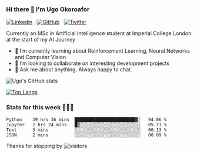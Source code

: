 ### Hi there 👋 I'm Ugo Okoroafor
[![Linkedin](https://img.shields.io/badge/linkedin-%230077B5.svg?style=for-the-badge&logo=linkedin&logoColor=white)](https://www.linkedin.com/in/ugo-okoroafor-49709878/) &nbsp;
[![GitHub](https://img.shields.io/badge/github-%23121011.svg?style=for-the-badge&logo=github&logoColor=white)](https://github.com/Uokoroafor/uokoroafor) &nbsp;
[![Twitter](https://img.shields.io/badge/Twitter-1DA1F2?style=for-the-badge&logo=twitter&logoColor=white)](https://twitter.com/ArtificialUgo)&nbsp;

Currently an MSc in Artificial Intelligence student at Imperial College London at the start of my AI Journey

- 🌱 I’m currently learning about Reinforcement Learning, Neural Networks and Computer Vision
- 👯 I’m looking to collaborate on interesting development projects
- 💬 Ask me about anything. Always happy to chat.


![Ugo's GitHub stats](https://github-readme-stats.vercel.app/api?username=uokoroafor&show_icons=true&theme=transparent&hide=stars,issues)

[![Top Langs](https://github-readme-stats.vercel.app/api/top-langs/?username=uokoroafor&layout=compact&theme=transparent)](https://github.com/uokoroafor/)



### Stats for this week 👨🏾‍💻
<!--START_SECTION:waka-->

```text
Python    39 hrs 36 mins  ███████████████████████▓░   94.06 %
Jupyter   2 hrs 24 mins   █▒░░░░░░░░░░░░░░░░░░░░░░░   05.71 %
Text      3 mins          ░░░░░░░░░░░░░░░░░░░░░░░░░   00.13 %
JSON      2 mins          ░░░░░░░░░░░░░░░░░░░░░░░░░   00.09 %
```

<!--END_SECTION:waka-->
Thanks for stopping by ![visitors](https://visitor-badge.glitch.me/badge?page_id=${uokoroafor}.${uokoroafor})

<!--
**Uokoroafor/Uokoroafor** is a ✨ _special_ ✨ repository because its `README.md` (this file) appears on your GitHub profile.

Here are some ideas to get you started:

- 🔭 I’m currently working on ...
- 🌱 I’m currently learning ...
- 👯 I’m looking to collaborate on ...
- 🤔 I’m looking for help with ...
- 💬 Ask me about ...
- 📫 How to reach me: ...
- 😄 Pronouns: ...
- ⚡ Fun fact: ...
[![Ugo's's wakatime stats](https://github-readme-stats.vercel.app/api/wakatime?username=willianrod)](https://github.com/anuraghazra/github-readme-stats)
hide=stars,commits,prs,issues,contribs
-->


